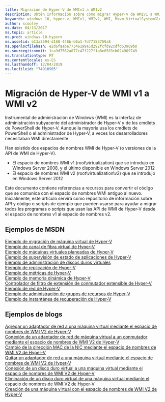 ```yaml
---
title: Migración de Hyper-V de WMIv1 a WMIv2
description: Obtén información sobre cómo migrar Hyper-V de WMIv1 a WMIv2
keywords: windows 10, hyper-v, WMIv1, WMIv2, WMI, Msvm_VirtualSystemGlobalSettingData, root\virtualization
author: scooley
ms.date: 04/13/2017
ms.topic: article
ms.prod: windows-10-hyperv
ms.assetid: b13a3594-d168-448b-b0a1-7d77153759a8
ms.openlocfilehash: e2d6faabe77346199a5d292fcfd92cdfd63909b8
ms.sourcegitcommit: 1ca9d7562a877c47f227f1a8e6583cb024909749
ms.translationtype: MT
ms.contentlocale: es-ES
ms.lasthandoff: 12/04/2019
ms.locfileid: "74910905"
---
```

# <a name="move-from-hyper-v-wmi-v1-to-wmi-v2"></a>Migración de Hyper-V de WMI v1 a WMI v2

Instrumental de administración de Windows (WMI) es la interfaz de administración subyacente del administrador de Hyper-V y de los cmdlets de PowerShell de Hyper-V.  Aunque la mayoría usa los cmdlets de PowerShell o el administrador de Hyper-V, a veces los desarrolladores necesitaban WMI directamente.  

Han existido dos espacios de nombres WMI de Hyper-V (o versiones de la API de WMI de Hyper-V).
* El espacio de nombres WMI v1 (root\virtualization) que se introdujo en Windows Server 2008, y el último disponible en Windows Server 2012
* El espacio de nombres WMI v2 (root\virtualization\v2) que se introdujo en Windows Server 2012

Este documento contiene referencias a recursos para convertir el código que se comunica con el espacio de nombres WMI antiguo al nuevo.  Inicialmente, este artículo servirá como repositorio de información sobre API y código o scripts de ejemplo que pueden usarse para ayudar a migrar todos los programas o scripts que usan las API de WMI de Hyper-V desde el espacio de nombres v1 al espacio de nombres v2.

## <a name="msdn-samples"></a>Ejemplos de MSDN

[Ejemplo de migración de máquina virtual de Hyper-V](http://code.msdn.microsoft.com/windowsdesktop/Hyper-V-virtual-machine-aef356ee)  
[Ejemplo de canal de fibra virtual de Hyper-V](http://code.msdn.microsoft.com/windowsdesktop/Hyper-V-virtual-Fiber-35d27dcd)  
[Ejemplo de máquinas virtuales planeadas de Hyper-V](http://code.msdn.microsoft.com/windowsdesktop/Hyper-V-planned-virtual-8c7b7499)  
[Ejemplo de supervisión de estado de aplicaciones de Hyper-V](http://code.msdn.microsoft.com/windowsdesktop/Hyper-V-application-health-dc0294f2)  
[Ejemplo de administración de discos duros virtuales](http://code.msdn.microsoft.com/windowsdesktop/Virtual-hard-disk-03108ed3)  
[Ejemplo de replicación de Hyper-V](http://code.msdn.microsoft.com/windowsdesktop/Hyper-V-replication-sample-d2558867)  
[Ejemplo de métricas de Hyper-V](http://code.msdn.microsoft.com/windowsdesktop/Hyper-V-metrics-sample-2dab2cb1)  
[Ejemplo de memoria dinámica de Hyper-V](http://code.msdn.microsoft.com/windowsdesktop/Hyper-V-dynamic-memory-9b0b1d05)  
[Controlador de filtro de extensión de conmutador extensible de Hyper-V](http://code.msdn.microsoft.com/windowsdesktop/Hyper-V-Extensible-Virtual-e4b31fbb)  
[Ejemplo de red de Hyper-V](http://code.msdn.microsoft.com/windowsdesktop/Hyper-V-networking-sample-7c47e6f5)  
[Ejemplo de administración de grupos de recursos de Hyper-V](http://code.msdn.microsoft.com/windowsdesktop/Hyper-V-resource-pool-df906d95)  
[Ejemplo de instantánea de recuperación de Hyper-V](http://code.msdn.microsoft.com/windowsdesktop/Hyper-V-recovery-snapshot-ea72320c)  

## <a name="samples-from-blogs"></a>Ejemplos de blogs

[Agregar un adaptador de red a una máquina virtual mediante el espacio de nombres de WMI V2 de Hyper-V](http://blogs.msdn.com/b/taylorb/archive/2013/07/15/adding-a-network-adapter-to-a-vm-using-the-hyper-v-wmi-v2-namespace.aspx)  
[Conexión de un adaptador de red de máquina virtual a un conmutador mediante el espacio de nombres de WMI V2 de Hyper-V](http://blogs.msdn.com/b/taylorb/archive/2013/07/15/connecting-a-vm-network-adapter-to-a-switch-using-the-hyper-v-wmi-v2-namespace.aspx)  
[Cambio de la dirección MAC de la NIC mediante el espacio de nombres de WMI V2 de Hyper-V](http://blogs.msdn.com/b/taylorb/archive/2013/08/12/changing-the-mac-address-of-nic-using-the-hyper-v-wmi-v2-namespace.aspx)  
[Quitar un adaptador de red a una máquina virtual mediante el espacio de nombres de WMI V2 de Hyper-V](http://blogs.msdn.com/b/taylorb/archive/2013/08/12/removing-a-network-adapter-to-a-vm-using-the-hyper-v-wmi-v2-namespace.aspx)  
[Conexión de un disco duro virtual a una máquina virtual mediante el espacio de nombres de WMI V2 de Hyper-V](http://blogs.msdn.com/b/taylorb/archive/2013/08/12/attaching-a-vhd-to-a-vm-using-the-hyper-v-wmi-v2-namespace.aspx)  
[Eliminación de un disco duro virtual de una máquina virtual mediante el espacio de nombres de WMI V2 de Hyper-V](http://blogs.msdn.com/b/taylorb/archive/2013/08/12/removing-a-vhd-from-a-vm-using-the-hyper-v-wmi-v2-namespace.aspx)  
[Creación de una máquina virtual con el espacio de nombres de WMI V2 de Hyper-V](http://blogs.msdn.com/b/virtual_pc_guy/archive/2013/06/20/creating-a-virtual-machine-with-wmi-v2.aspx)

